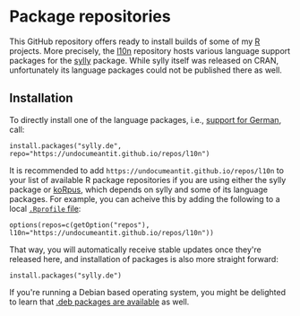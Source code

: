 # Package repositories

This GitHub repository offers ready to install builds of some of my [R](https://r-project.org) projects. More precisely, the [l10n](https://undocumeantit.github.io/repos/l10n/index.html) repository hosts various language support packages for the [sylly](https://github.com/unDocUMeantIt/sylly) package. While sylly itself was released on CRAN, unfortunately its language packages could not be published there as well.

## Installation

To directly install one of the language packages, i.e., [support for German](https://github.com/unDocUMeantIt/sylly.de), call:

```
install.packages("sylly.de", repo="https://undocumeantit.github.io/repos/l10n")
```

It is recommended to add `https://undocumeantit.github.io/repos/l10n` to your list of available R package repositories if you are using either the sylly package or [koRpus](https://github.com/unDocUMeantIt/koRpus), which depends on sylly and some of its language packages. For example, you can acheive this by adding the following to a local [`.Rprofile` file](http://www.statmethods.net/interface/customizing.html):

```
options(repos=c(getOption("repos"), l10n="https://undocumeantit.github.io/repos/l10n"))
```

That way, you will automatically receive stable updates once they're released here, and installation of packages is also more straight forward:

```
install.packages("sylly.de")
```

If you're running a Debian based operating system, you might be delighted to learn that [.deb packages are available](https://undocumeantit.github.io/repos/l10n/pckg/sylly.de/deb_repo.html) as well.

